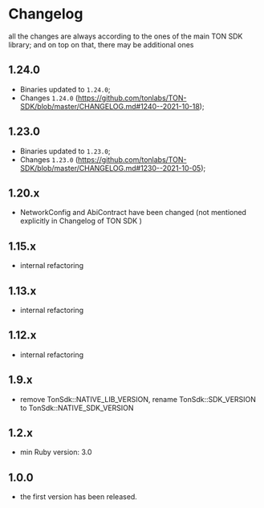 # Changelog

all the changes are always according to the ones of the main TON SDK library; and on top on that, there may be additional ones

1.24.0
-----
* Binaries updated to `1.24.0`;
* Changes `1.24.0` (https://github.com/tonlabs/TON-SDK/blob/master/CHANGELOG.md#1240--2021-10-18);

1.23.0
-----
* Binaries updated to `1.23.0`;
* Changes `1.23.0` (https://github.com/tonlabs/TON-SDK/blob/master/CHANGELOG.md#1230--2021-10-05);

1.20.x
-----
* NetworkConfig and AbiContract have been changed (not mentioned explicitly in Changelog of TON SDK )


1.15.x
-----
* internal refactoring


1.13.x
-----
* internal refactoring


1.12.x
-----
* internal refactoring


1.9.x
-----
* remove TonSdk::NATIVE_LIB_VERSION, rename TonSdk::SDK_VERSION to TonSdk::NATIVE_SDK_VERSION


1.2.x
-----
* min Ruby version: 3.0


1.0.0
-----
* the first version has been released.
